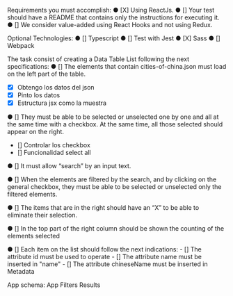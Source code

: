 Requirements you must accomplish:
● [X] Using ReactJs.
● [] Your test should have a README that contains only the instructions
for executing it.
● [] We consider value-added using React Hooks and not using Redux.

Optional Technologies:
● [] Typescript
● [] Test with Jest
● [X] Sass
● [] Webpack

The task consist of creating a Data Table List following the next
specifications:
● [] The elements that contain cities-of-china.json must load on the left
part of the table.
  - [X] Obtengo los datos del json
  - [X] Pinto los datos
  - [X] Estructura jsx como la muestra

● [] They must be able to be selected or unselected one by one and all at
the same time with a checkbox. At the same time, all those selected
should appear on the right.
  - [] Controlar los checkbox
  - [] Funcionalidad select all
  
● [] It must allow “search” by an input text.

● [] When the elements are filtered by the search, and by clicking on the
general checkbox, they must be able to be selected or unselected
only the filtered elements.

● [] The items that are in the right should have an “X” to be able to
eliminate their selection.

● [] In the top part of the right column should be shown the counting of
the elements selected

● [] Each item on the list should follow the next indications:
    - [] The attribute id must be used to operate
    - [] The attribute name must be inserted in "name"
    - [] The attribute chineseName must be inserted in Metadata

App schema:
  App
    Filters
    Results